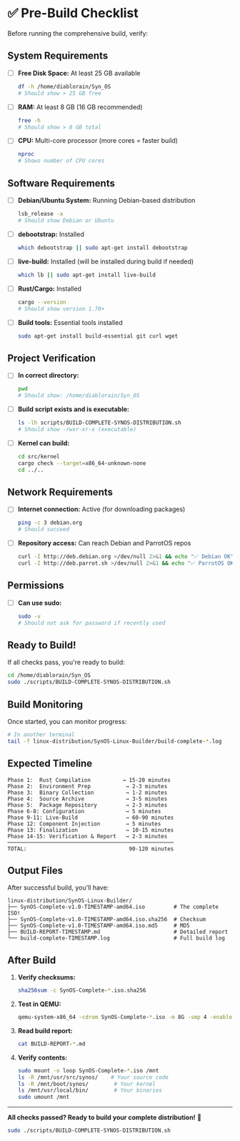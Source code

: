 # ✅ Pre-Build Checklist

Before running the comprehensive build, verify:

## System Requirements

-   [ ] **Free Disk Space:** At least 25 GB available

    ```bash
    df -h /home/diablorain/Syn_OS
    # Should show > 25 GB free
    ```

-   [ ] **RAM:** At least 8 GB (16 GB recommended)

    ```bash
    free -h
    # Should show > 8 GB total
    ```

-   [ ] **CPU:** Multi-core processor (more cores = faster build)
    ```bash
    nproc
    # Shows number of CPU cores
    ```

## Software Requirements

-   [ ] **Debian/Ubuntu System:** Running Debian-based distribution

    ```bash
    lsb_release -a
    # Should show Debian or Ubuntu
    ```

-   [ ] **debootstrap:** Installed

    ```bash
    which debootstrap || sudo apt-get install debootstrap
    ```

-   [ ] **live-build:** Installed (will be installed during build if needed)

    ```bash
    which lb || sudo apt-get install live-build
    ```

-   [ ] **Rust/Cargo:** Installed

    ```bash
    cargo --version
    # Should show version 1.70+
    ```

-   [ ] **Build tools:** Essential tools installed
    ```bash
    sudo apt-get install build-essential git curl wget
    ```

## Project Verification

-   [ ] **In correct directory:**

    ```bash
    pwd
    # Should show: /home/diablorain/Syn_OS
    ```

-   [ ] **Build script exists and is executable:**

    ```bash
    ls -lh scripts/BUILD-COMPLETE-SYNOS-DISTRIBUTION.sh
    # Should show -rwxr-xr-x (executable)
    ```

-   [ ] **Kernel can build:**
    ```bash
    cd src/kernel
    cargo check --target=x86_64-unknown-none
    cd ../..
    ```

## Network Requirements

-   [ ] **Internet connection:** Active (for downloading packages)

    ```bash
    ping -c 3 debian.org
    # Should succeed
    ```

-   [ ] **Repository access:** Can reach Debian and ParrotOS repos
    ```bash
    curl -I http://deb.debian.org >/dev/null 2>&1 && echo "✅ Debian OK"
    curl -I http://deb.parrot.sh >/dev/null 2>&1 && echo "✅ ParrotOS OK"
    ```

## Permissions

-   [ ] **Can use sudo:**
    ```bash
    sudo -v
    # Should not ask for password if recently used
    ```

## Ready to Build!

If all checks pass, you're ready to build:

```bash
cd /home/diablorain/Syn_OS
sudo ./scripts/BUILD-COMPLETE-SYNOS-DISTRIBUTION.sh
```

## Build Monitoring

Once started, you can monitor progress:

```bash
# In another terminal
tail -f linux-distribution/SynOS-Linux-Builder/build-complete-*.log
```

## Expected Timeline

```
Phase 1:  Rust Compilation          → 15-20 minutes
Phase 2:  Environment Prep           → 2-3 minutes
Phase 3:  Binary Collection          → 1-2 minutes
Phase 4:  Source Archive             → 3-5 minutes
Phase 5:  Package Repository         → 2-3 minutes
Phase 6-8: Configuration             → 5 minutes
Phase 9-11: Live-Build               → 60-90 minutes
Phase 12: Component Injection        → 5 minutes
Phase 13: Finalization               → 10-15 minutes
Phase 14-15: Verification & Report   → 2-3 minutes
────────────────────────────────────────────────────
TOTAL:                                90-120 minutes
```

## Output Files

After successful build, you'll have:

```
linux-distribution/SynOS-Linux-Builder/
├── SynOS-Complete-v1.0-TIMESTAMP-amd64.iso         # The complete ISO!
├── SynOS-Complete-v1.0-TIMESTAMP-amd64.iso.sha256  # Checksum
├── SynOS-Complete-v1.0-TIMESTAMP-amd64.iso.md5     # MD5
├── BUILD-REPORT-TIMESTAMP.md                       # Detailed report
└── build-complete-TIMESTAMP.log                    # Full build log
```

## After Build

1. **Verify checksums:**

    ```bash
    sha256sum -c SynOS-Complete-*.iso.sha256
    ```

2. **Test in QEMU:**

    ```bash
    qemu-system-x86_64 -cdrom SynOS-Complete-*.iso -m 8G -smp 4 -enable-kvm
    ```

3. **Read build report:**

    ```bash
    cat BUILD-REPORT-*.md
    ```

4. **Verify contents:**
    ```bash
    sudo mount -o loop SynOS-Complete-*.iso /mnt
    ls -R /mnt/usr/src/synos/    # Your source code
    ls -R /mnt/boot/synos/        # Your kernel
    ls /mnt/usr/local/bin/        # Your binaries
    sudo umount /mnt
    ```

---

**All checks passed? Ready to build your complete distribution!** 🚀

```bash
sudo ./scripts/BUILD-COMPLETE-SYNOS-DISTRIBUTION.sh
```
